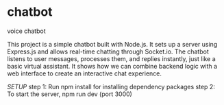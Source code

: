 # chatbot
voice chatbot

This project is a simple chatbot built with Node.js. It sets up a server using Express.js and allows real-time chatting through Socket.io. The chatbot listens to user messages, processes them, and replies instantly, just like a basic virtual assistant. It shows how we can combine backend logic with a web interface to create an interactive chat experience.

*SETUP*
step 1: Run npm install for installing dependency packages
step 2: To start the server, npm run dev (port 3000)
